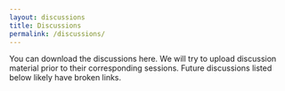 ```yaml
---
layout: discussions
title: Discussions
permalink: /discussions/
---
```

You can download the discussions here. We will try to upload discussion material prior to
their corresponding sessions. Future discussions listed below likely have
broken links.
